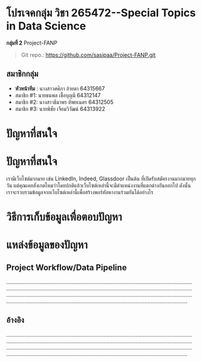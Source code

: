 # โปรเจคกลุ่ม วิชา  265472--Special Topics in Data Science

**กลุ่มที่ 2** Project-FANP 
> Git repo.: https://github.com/sasipaa/Project-FANP.git
## สมาชิกกลุ่ม
- **หัวหน้าทีม** : 	นางสาวศศิภา อ้ายตา 64315667
- สมาชิก #1:      นายธนพล เชื้อบุญมี 64312147
- สมาชิก #2:      นางสาวธีมาพร ทิพยเนตร 64312505
- สมาชิก #3:      นายพิชัย เจียมวิวัฒน์ 64313922

# ปัญหาที่สนใจ
# ปัญหาที่สนใจ 
เรามีเว็บไซต์มากมาย เช่น LinkedIn, Indeed, Glassdoor เป็นต้น ที่เปิดรับสมัครงานมากมายทุกวัน แต่คุณเคยสังเกตไหมว่าโดยปกติแล้วเว็บไซต์เหล่านี้จะมีตำแหน่งงานที่แตกต่างกันออกไป ดังนั้น เราจะรวบรวมข้อมูลจากเว็บไซต์เหล่านี้เพื่อสร้างพอร์ทัลหางานร่วมกันได้อย่างไร
# วิธีการเก็บข้อมูลเพื่อตอบปัญหา

# แหล่งข้อมูลของปัญหา


## Project Workflow/Data Pipeline
…………………………………………………………………………………………..………………………………………………………………………………………………..………………………………………………………………………………………………..………………………………………………………………………………………………..……………………………………………

## อ้างอิง
…………………………………………………………………………………………..………………………………………………………………………………………………..………………………………………………………………………………………………..………………………………………………………………………………………………..……………………………………………
